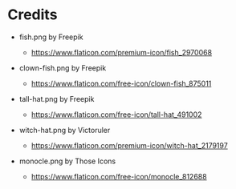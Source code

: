 # Credits

- fish.png by Freepik
    - https://www.flaticon.com/premium-icon/fish_2970068

- clown-fish.png by Freepik
    - https://www.flaticon.com/free-icon/clown-fish_875011

- tall-hat.png by Freepik
    - https://www.flaticon.com/free-icon/tall-hat_491002

- witch-hat.png by Victoruler
    - https://www.flaticon.com/premium-icon/witch-hat_2179197

- monocle.png by Those Icons
    - https://www.flaticon.com/free-icon/monocle_812688